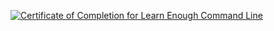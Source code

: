 <a href="https://www.learnenough.com/certificates/59da1f7b"><img src="https://www.learnenough.com/certificates/59da1f7b/command-line-tutorial.svg" alt="Certificate of Completion for Learn Enough Command Line"></a>
